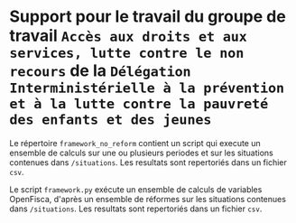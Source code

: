 # Support pour le travail du groupe de travail `Accès aux droits et aux services, lutte contre le non recours` de la `Délégation Interministérielle à la prévention et à la lutte contre la pauvreté des enfants et des jeunes`

Le répertoire `framework_no_reform` contient un script qui execute un ensemble de calculs sur une ou plusieurs periodes et sur les situations contenues dans `/situations`.
Les resultats sont repertoriés dans un fichier `csv`.

Le script `framework.py` exécute un ensemble de calculs de variables OpenFisca, d'après un ensemble de réformes sur les situations contenues dans `/situations`.
Les resultats sont repertoriés dans un fichier `csv`.
